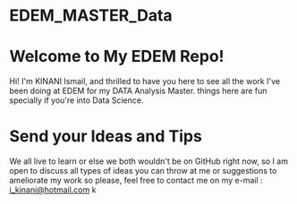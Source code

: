 # EDEM_MASTER_Data
# Welcome to My EDEM Repo!

Hi! I'm KINANI Ismail, and thrilled to have you here to see all the work I've been doing at EDEM for my DATA Analysis Master. things here are fun specially if you're into Data Science. 


# Send your Ideas and Tips

We all live to learn or else we both wouldn't be on GitHub right now, so I am open to discuss all types of ideas you can throw at me or suggestions to ameliorate my work so please, feel free to contact me on my e-mail : i_kinani@hotmail.com k  
